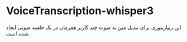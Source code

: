 # VoiceTranscription-whisper3
این ریپازیتوری برای تبدیل متن به صوت چند کاربر همزمان در یک جلسه صوتی ایجاد شده است. 
